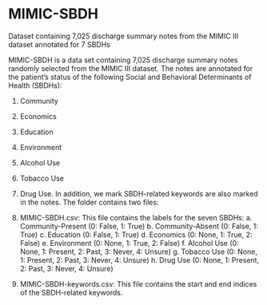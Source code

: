 # MIMIC-SBDH
Dataset containing 7,025 discharge summary notes from the MIMIC III dataset annotated for 7 SBDHs

MIMIC-SBDH is a data set containing 7,025 discharge summary notes randomly selected from the MIMIC III dataset.  The notes are annotated for the patient’s status of the following Social and Behavioral Determinants of Health (SBDHs):
1. Community
2. Economics
3. Education
4. Environment
5. Alcohol Use
6. Tobacco Use
7. Drug Use.
In addition, we mark SBDH-related keywords are also marked in the notes. The folder contains two files:
1. MIMIC-SBDH.csv: This file contains the labels for the seven SBDHs:
	a. Community-Present (0: False, 1: True)
	b. Community-Absent (0: False, 1: True)
	c. Education (0: False, 1: True)
	d. Economics (0: None, 1: True, 2: False)
	e. Environment (0: None, 1: True, 2: False)
	f. Alcohol Use (0: None, 1: Present, 2: Past, 3: Never, 4: Unsure)
	g. Tobacco Use (0: None, 1: Present, 2: Past, 3: Never, 4: Unsure)
	h. Drug Use (0: None, 1: Present, 2: Past, 3: Never, 4: Unsure)

2. MIMIC-SBDH-keywords.csv: This file contains the start and end indices of the SBDH-related keywords.


